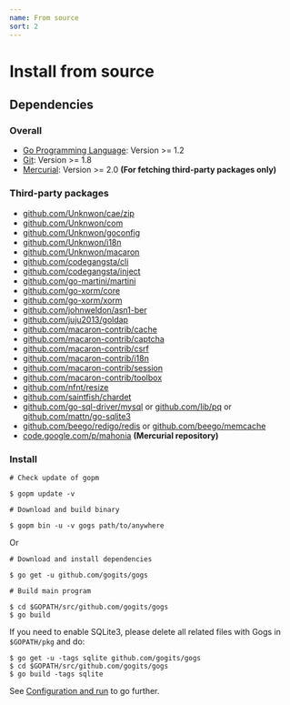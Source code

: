 ```yaml
---
name: From source
sort: 2
---
```


# Install from source

## Dependencies

### Overall

- [Go Programming Language](http://golang.org): Version >= 1.2
- [Git](http://git-scm.com): Version >= 1.8
- [Mercurial](http://mercurial.selenic.com): Version >= 2.0 **(For fetching third-party packages only)**


### Third-party packages

- [github.com/Unknwon/cae/zip](https://github.com/Unknwon/cae)
- [github.com/Unknwon/com](https://github.com/Unknwon/com)
- [github.com/Unknwon/goconfig](https://github.com/Unknwon/goconfig)
- [github.com/Unknwon/i18n](https://github.com/Unknwon/i18n)
- [github.com/Unknwon/macaron](https://github.com/Unknwon/macaron)
- [github.com/codegangsta/cli](https://github.com/codegangsta/cli)
- [github.com/codegangsta/inject](https://github.com/codegangsta/inject)
- [github.com/go-martini/martini](https://github.com/go-martini/martini)
- [github.com/go-xorm/core](http://github.com/go-xorm/core)
- [github.com/go-xorm/xorm](http://github.com/go-xorm/xorm)
- [github.com/johnweldon/asn1-ber](https://github.com/johnweldon/asn1-ber)
- [github.com/juju2013/goldap](https://github.com/juju2013/goldap)
- [github.com/macaron-contrib/cache](https://github.com/macaron-contrib/cache)
- [github.com/macaron-contrib/captcha](https://github.com/macaron-contrib/captcha)
- [github.com/macaron-contrib/csrf](https://github.com/macaron-contrib/csrf)
- [github.com/macaron-contrib/i18n](https://github.com/macaron-contrib/i18n)
- [github.com/macaron-contrib/session](https://github.com/macaron-contrib/session)
- [github.com/macaron-contrib/toolbox](https://github.com/macaron-contrib/toolbox)
- [github.com/nfnt/resize](https://github.com/nfnt/resize)
- [github.com/saintfish/chardet](https://github.com/saintfish/chardet)
- [github.com/go-sql-driver/mysql](https://github.com/go-sql-driver/mysql) or [github.com/lib/pq](https://github.com/lib/pq) or [github.com/mattn/go-sqlite3](https://github.com/mattn/go-sqlite3)
- [github.com/beego/redigo/redis](https://github.com/beego/redigo/redis) or [github.com/beego/memcache](https://github.com/beego/memcache)
- [code.google.com/p/mahonia](https://code.google.com/p/mahonia) **(Mercurial repository)**

### Install

```
# Check update of gopm

$ gopm update -v

# Download and build binary

$ gopm bin -u -v gogs path/to/anywhere
```

Or

```
# Download and install dependencies

$ go get -u github.com/gogits/gogs

# Build main program

$ cd $GOPATH/src/github.com/gogits/gogs
$ go build
```

If you need to enable SQLite3, please delete all related files with Gogs in `$GOPATH/pkg` and do:

```
$ go get -u -tags sqlite github.com/gogits/gogs
$ cd $GOPATH/src/github.com/gogits/gogs
$ go build -tags sqlite
```

See [Configuration and run](configuration_and_run.md) to go further.
